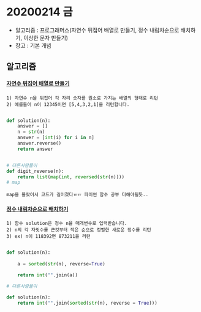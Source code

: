 # 20200214 금

- 알고리즘 : 프로그래머스(자연수 뒤집어 배열로 만들기, 정수 내림차순으로 배치하기, 이상한 문자 만들기)
- 장고 : 기본 개념

## 알고리즘

#### [자연수 뒤집어 배열로 만들기](https://programmers.co.kr/learn/courses/30/lessons/12932#)

```
1) 자연수 n을 뒤집어 각 자리 숫자를 원소로 가지는 배열의 형태로 리턴
2) 예를들어 n이 12345이면 [5,4,3,2,1]을 리턴합니다.
```

```python

def solution(n):
    answer = []
    n = str(n)
    answer = [int(i) for i in n]
    answer.reverse()
    return answer


# 다른사람풀이
def digit_reverse(n):
    return list(map(int, reversed(str(n))))
# map

```
```
map을 몰랐어서 코드가 길어졌다ㅠㅠ 파이썬 함수 공부 더해야될듯..
```

#### [정수 내림차순으로 배치하기](https://programmers.co.kr/learn/courses/30/lessons/12933)

```
1) 함수 solution은 정수 n을 매개변수로 입력받습니다.
2) n의 각 자릿수를 큰것부터 작은 순으로 정렬한 새로운 정수를 리턴
3) ex) n이 118392면 873211을 리턴
```

```python

def solution(n):
    
    a = sorted(str(n), reverse=True)

    return int("".join(a))

# 다른사람풀이

def solution(n):
    return int("".join(sorted(str(n), reverse = True)))

```